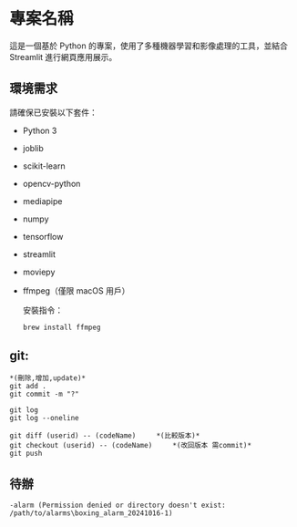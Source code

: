 # 專案名稱

這是一個基於 Python 的專案，使用了多種機器學習和影像處理的工具，並結合 Streamlit 進行網頁應用展示。

## 環境需求

請確保已安裝以下套件：

- Python 3
- joblib
- scikit-learn
- opencv-python
- mediapipe
- numpy
- tensorflow
- streamlit
- moviepy
- ffmpeg（僅限 macOS 用戶）
  
  安裝指令：
  ```bash
  brew install ffmpeg

## git:

    *(刪除,增加,update)*
    git add .
    git commit -m "?"

    git log
    git log --oneline

    git diff (userid) -- (codeName)     *(比較版本)*
    git checkout (userid) -- (codeName)     *(改回版本 需commit)*
    git push

    


## 待辦

    -alarm (Permission denied or directory doesn't exist: /path/to/alarms\boxing_alarm_20241016-1)